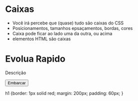 # Caixas
* Você irá percebe que (quase) tudo são caixas do CSS
* Posicionamentos, tamanhos epsaçamentos, bordas, cores
* Caixa pode ficar ao lado uma da outra, ou acima
* elementos HTML são caixas


<h1>Evolua Rapido</h1>
<p>Descrição</p>
<button>Embarcar</button>

h1 {border: 1px solid red;
  margin: 200px;
  padding: 60px;
}